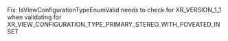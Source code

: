 Fix: IsViewConfigurationTypeEnumValid needs to check for XR_VERSION_1_1 when validating for XR_VIEW_CONFIGURATION_TYPE_PRIMARY_STEREO_WITH_FOVEATED_INSET
